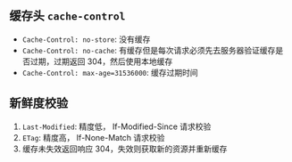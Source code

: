 ## 缓存头 `cache-control`
- `Cache-Control: no-store`: 没有缓存
- `Cache-Control: no-cache`: 有缓存但是每次请求必须先去服务器验证缓存是否过期，过期返回 304，然后使用本地缓存
- `Cache-Control: max-age=31536000`: 缓存过期时间

## 新鲜度校验
1. `Last-Modified`: 精度低， If-Modified-Since 请求校验
2. `ETag`: 精度高， If-None-Match 请求校验
3. 缓存未失效返回响应 304，失效则获取新的资源并重新缓存

